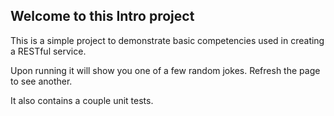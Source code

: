 ## Welcome to this Intro project

This is a simple project to demonstrate basic competencies used in creating a RESTful service.

Upon running it will show you one of a few random jokes. Refresh the page to see another.

It also contains a couple unit tests.